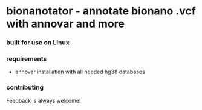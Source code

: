 # bionanotator - annotate bionano .vcf with annovar and more

### built for use on Linux
### requirements
- annovar installation with all needed hg38 databases

### contributing
 Feedback is always welcome!
